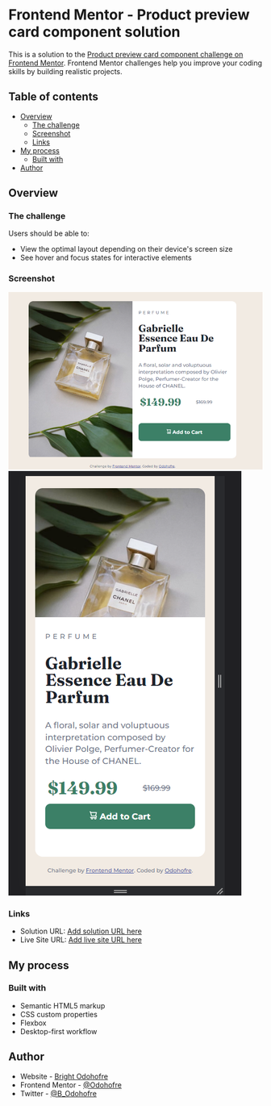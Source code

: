 # Frontend Mentor - Product preview card component solution

This is a solution to the [Product preview card component challenge on Frontend Mentor](https://www.frontendmentor.io/challenges/product-preview-card-component-GO7UmttRfa). Frontend Mentor challenges help you improve your coding skills by building realistic projects.  

## Table of contents

- [Overview](#overview)
  - [The challenge](#the-challenge)
  - [Screenshot](#screenshot)
  - [Links](#links)
- [My process](#my-process)
  - [Built with](#built-with)
- [Author](#author)

## Overview

### The challenge

Users should be able to:

- View the optimal layout depending on their device's screen size
- See hover and focus states for interactive elements

### Screenshot

![This is the desktop version](./screenshots/desktop-view.png)
![This is the mobile version](./screenshots/mobile-view.png)

### Links

- Solution URL: [Add solution URL here](https://www.github.io)
- Live Site URL: [Add live site URL here](https://odohofre.github.io/product-preview-component/index.html)

## My process

### Built with

- Semantic HTML5 markup
- CSS custom properties
- Flexbox
- Desktop-first workflow

## Author

- Website - [Bright Odohofre](https://odohofre.github.io)
- Frontend Mentor - [@Odohofre](https://www.frontendmentor.io/profile/yourusername)
- Twitter - [@B_Odohofre](https://www.twitter.com/B_Odohofre)
